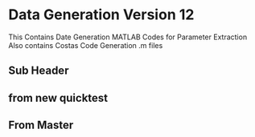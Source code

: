 # Data Generation Version 12

This Contains Date Generation MATLAB Codes for Parameter Extraction
Also contains Costas Code Generation .m files

## Sub Header
## from new quicktest
## From Master
